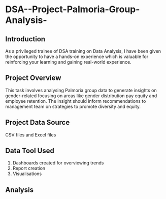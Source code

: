 # DSA--Project-Palmoria-Group-Analysis-
## Introduction 
As a privileged trainee of DSA training on Data Analysis, I have been given the opportunity to have a hands-on experience which is valuable for reinforcing your learning and gaining real-world experience. 
## Project Overview 
This task involves analysing Palmoria group data to generate insights on gender-related focusing on areas like gender distribution pay equity and employee retention. The insight should inform recommendations to management team on strategies to promote diversity and equity.
## Project Data Source
CSV files and Excel files
## Data Tool Used
1. Dashboards created for overviewing trends
2. Report creation 
3. Visualisations
## Analysis

